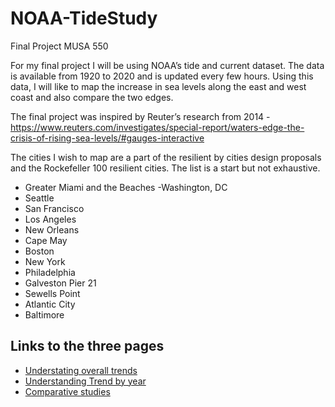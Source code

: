# NOAA-TideStudy
Final Project
MUSA 550

For my final project I will be using NOAA’s tide and current dataset. The data is available from 1920 to 2020 and is updated every few hours. Using this data, I will like to map the increase in sea levels along the east and west coast and also compare the two edges. 

The final project was inspired by Reuter’s research from 2014 - https://www.reuters.com/investigates/special-report/waters-edge-the-crisis-of-rising-sea-levels/#gauges-interactive
 
The cities I wish to map are a part of the resilient by cities design proposals and the Rockefeller 100 resilient cities. The list is a start but not exhaustive. 
-	Greater Miami and the Beaches
-Washington, DC
- Seattle
-	San Francisco
-	Los Angeles
-	New Orleans
-	Cape May
-	Boston
-	New York
-	Philadelphia
-	Galveston Pier 21
-	Sewells Point
-	Atlantic City
-	Baltimore

## Links to the three pages 
- [Understating overall trends](http://localhost:5006/SeaLevelRise-app)
- [Understanding Trend by year](http://localhost:5006/SeaLevelRise-app2)
- [Comparative studies](http://localhost:5006/SeaLevelRise-app3)
